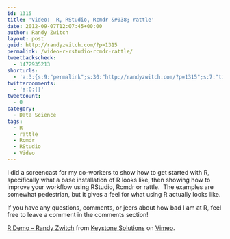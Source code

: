 ```yaml
---
id: 1315
title: 'Video:  R, RStudio, Rcmdr &#038; rattle'
date: 2012-09-07T12:07:45+00:00
author: Randy Zwitch
layout: post
guid: http://randyzwitch.com/?p=1315
permalink: /video-r-rstudio-rcmdr-rattle/
tweetbackscheck:
  - 1472935213
shorturls:
  - 'a:3:{s:9:"permalink";s:30:"http://randyzwitch.com/?p=1315";s:7:"tinyurl";s:26:"http://tinyurl.com/95lsqbl";s:4:"isgd";s:19:"http://is.gd/34JPjq";}'
twittercomments:
  - 'a:0:{}'
tweetcount:
  - 0
category:
  - Data Science
tags:
  - R
  - rattle
  - Rcmdr
  - RStudio
  - Video
---
```

I did a screencast for my co-workers to show how to get started with R, specifically what a base installation of R looks like, then showing how to improve your workflow using RStudio, Rcmdr or rattle.  The examples are somewhat pedestrian, but it gives a feel for what using R actually looks like.

If you have any questions, comments, or jeers about how bad I am at R, feel free to leave a comment in the comments section!



[R Demo &#8211; Randy Zwitch](http://vimeo.com/48599583) from [Keystone Solutions](http://vimeo.com/user13204299) on [Vimeo](http://vimeo.com).
